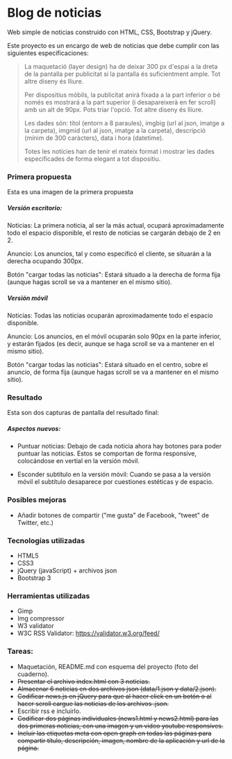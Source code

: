# Blog de noticias
Web simple de noticias construido con HTML, CSS, Bootstrap y jQuery.

Este proyecto es un encargo de web de noticias que debe cumplir con las siguientes especificaciones:

>La maquetació (layer design) ha de deixar 300 px d'espai a la dreta de la pantalla per publicitat si la pantalla és suficientment ample. Tot altre diseny és lliure.
>
> Per dispositius mòbils, la publicitat anirá fixada a la part inferior o bé només es mostrará a la part superior (i desapareixerà en fer scroll) amb un alt de 90px. Pots triar l'opció. Tot altre diseny és lliure.
>
> Les dades són: títol (entorn a 8 paraules), imgbig (url al json, imatge a la carpeta), imgmid (url al json, imatge a la carpeta), descripció (mínim de 300 caràcters), data i hora (datetime).
>
> Totes les notícies han de tenir el mateix format i mostrar les dades especificades de forma elegant a tot dispositiu.


### Primera propuesta
Esta es una imagen de la primera propuesta


##### Versión escritorio:
Noticias: La primera noticia, al ser la más actual, ocupará aproximadamente todo el espacio disponible, el resto de noticias se cargarán debajo de 2 en 2.

Anuncio: Los anuncios, tal y como especificó el cliente, se situarán a la derecha ocupando 300px.

Botón "cargar todas las noticias": Estará situado a la derecha de forma fija (aunque hagas scroll se va a mantener en el mismo sitio).

##### Versión móvil
Noticias: Todas las noticias ocuparán aproximadamente todo el espacio disponible.

Anuncio: Los anuncios, en el móvil ocuparán solo 90px en la parte inferior, y estarán fijados (es decir, aunque se haga scroll se va a mantener en el mismo sitio).

Botón "cargar todas las noticias": Estará situado en el centro, sobre el anuncio, de forma fija (aunque hagas scroll se va a mantener en el mismo sitio).


### Resultado
Esta son dos capturas de pantalla del resultado final:



##### Aspectos nuevos:
- Puntuar noticias:
Debajo de cada noticia ahora hay botones para poder puntuar las noticias. Estos se comportan de forma responsive, colocándose en vertial en la versión móvil.

- Esconder subtítulo en la versión móvil:
Cuando se pasa a la versión móvil el subtítulo desaparece por cuestiones estéticas y de espacio.



### Posibles mejoras
- Añadir botones de compartir ("me gusta" de Facebook, "tweet" de Twitter, etc.)


### Tecnologías utilizadas
- HTML5
- CSS3
- jQuery (javaScript) + archivos json
- Bootstrap 3


### Herramientas utilizadas
- Gimp
- Img compressor
- W3 validator
- W3C RSS Validator: https://validator.w3.org/feed/

### Tareas:
- Maquetación, README.md con esquema del proyecto (foto del cuaderno).
- ~~Presentar el archivo index.html con 3 noticias.~~
- ~~Almacenar 6 noticias en dos archivos json (data/1.json y data/2.json).~~
- ~~Codificar news.js en jQuery para que al hacer click en un botón o al hacer scroll cargue las noticias de los archivos .json.~~
- Escribir rss e incluirlo.
- ~~Codificar dos páginas individuales (news1.html y news2.html) para las dos primeras noticias, con una imagen y un video youtube responsives.~~
- ~~Incluir las etiquetas meta con open graph en todas las páginas para compartir título, descripción, imagen, nombre de la aplicación y url de la página.~~
